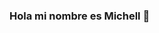 ### Hola mi nombre es Michell 👋

<!--
**michellvanegas/MichellVanegas** is a ✨ _special_ ✨ repository because its `README.md` (this file) appears on your GitHub profile.

Here are some ideas to get you started:


🌱 Actualmente estoy aprendiendo REACT.

💬 Puedes preguntarme sobre JavaScript, HTML, CSS.

🐶 Soy una mamá de una hermosa perrita.

⚡ Dato curioso: Me encanta la pizza con piña.

📫 Como contactarme michell16v@gmail.com

Idiomas y herramientas que conozco: figma firebase git html5 javascript nodejs react

